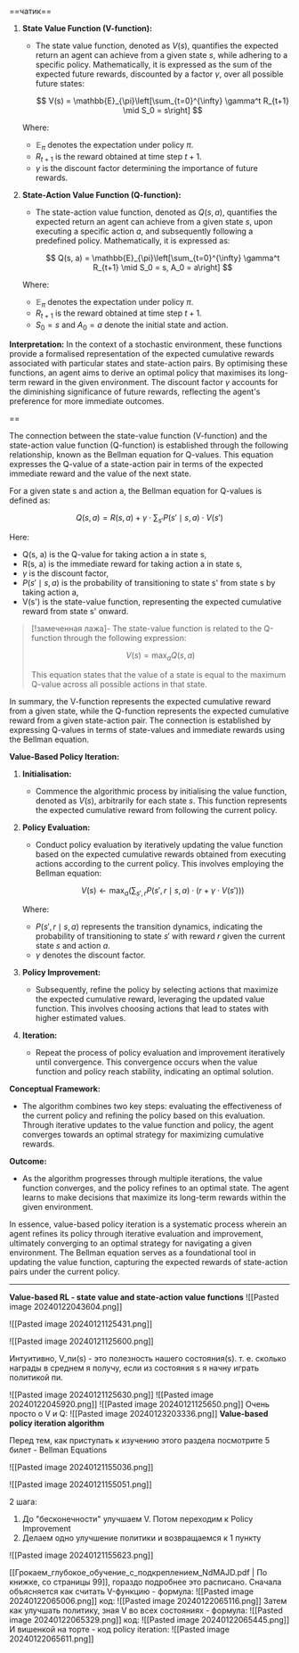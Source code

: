 ==чатик==


1. **State Value Function (V-function):**
   - The state value function, denoted as $V(s)$, quantifies the expected return an agent can achieve from a given state $s$, while adhering to a specific policy. Mathematically, it is expressed as the sum of the expected future rewards, discounted by a factor $\gamma$, over all possible future states:

     $$ V(s) = \mathbb{E}_{\pi}\left[\sum_{t=0}^{\infty} \gamma^t R_{t+1} \mid S_0 = s\right] $$

   Where:
   - $\mathbb{E}_{\pi}$ denotes the expectation under policy $\pi$.
   - $R_{t+1}$ is the reward obtained at time step $t+1$.
   - $\gamma$ is the discount factor determining the importance of future rewards.

2. **State-Action Value Function (Q-function):**
   - The state-action value function, denoted as $Q(s, a)$, quantifies the expected return an agent can achieve from a given state $s$, upon executing a specific action $a$, and subsequently following a predefined policy. Mathematically, it is expressed as:

     $$ Q(s, a) = \mathbb{E}_{\pi}\left[\sum_{t=0}^{\infty} \gamma^t R_{t+1} \mid S_0 = s, A_0 = a\right] $$

   Where:
   - $\mathbb{E}_{\pi}$ denotes the expectation under policy $\pi$.
   - $R_{t+1}$ is the reward obtained at time step $t+1$.
   - $S_0 = s$ and $A_0 = a$ denote the initial state and action.

**Interpretation:**
In the context of a stochastic environment, these functions provide a formalised representation of the expected cumulative rewards associated with particular states and state-action pairs. By optimising these functions, an agent aims to derive an optimal policy that maximises its long-term reward in the given environment. The discount factor $\gamma$ accounts for the diminishing significance of future rewards, reflecting the agent's preference for more immediate outcomes.

==

The connection between the state-value function (V-function) and the state-action value function (Q-function) is established through the following relationship, known as the Bellman equation for Q-values. This equation expresses the Q-value of a state-action pair in terms of the expected immediate reward and the value of the next state.

For a given state s and action a, the Bellman equation for Q-values is defined as:

$$ Q(s, a) = R(s, a) + \gamma \cdot \sum_{s'} P(s' \mid s, a) \cdot V(s') $$

Here:
- Q(s, a) is the Q-value for taking action a in state s,
- R(s, a) is the immediate reward for taking action a in state s,
- $\gamma$ is the discount factor,
- $P(s' \mid s, a)$ is the probability of transitioning to state s' from state s by taking action a,
- V(s') is the state-value function, representing the expected cumulative reward from state s' onward.
>[!замеченная лажа]- 
>The state-value function is related to the Q-function through the following expression:
>
 >$$ V(s) = \max_a Q(s, a)$$
>
>This equation states that the value of a state is equal to the maximum Q-value across all possible actions in that state.

In summary, the V-function represents the expected cumulative reward from a given state, while the Q-function represents the expected cumulative reward from a given state-action pair. The connection is established by expressing Q-values in terms of state-values and immediate rewards using the Bellman equation.


**Value-Based Policy Iteration:**

1. **Initialisation:**
   - Commence the algorithmic process by initialising the value function, denoted as $V(s)$, arbitrarily for each state $s$. This function represents the expected cumulative reward from following the current policy.

2. **Policy Evaluation:**
   - Conduct policy evaluation by iteratively updating the value function based on the expected cumulative rewards obtained from executing actions according to the current policy. This involves employing the Bellman equation:

     $$ V(s) \leftarrow \max_a \left( \sum_{s', r} P(s', r \mid s, a) \cdot \left( r + \gamma \cdot V(s') \right) \right) $$

   Where:
   - $P(s', r \mid s, a)$ represents the transition dynamics, indicating the probability of transitioning to state $s'$ with reward $r$ given the current state $s$ and action $a$.
   - $\gamma$ denotes the discount factor.

3. **Policy Improvement:**
   - Subsequently, refine the policy by selecting actions that maximize the expected cumulative reward, leveraging the updated value function. This involves choosing actions that lead to states with higher estimated values.

4. **Iteration:**
   - Repeat the process of policy evaluation and improvement iteratively until convergence. This convergence occurs when the value function and policy reach stability, indicating an optimal solution.

**Conceptual Framework:**
   - The algorithm combines two key steps: evaluating the effectiveness of the current policy and refining the policy based on this evaluation. Through iterative updates to the value function and policy, the agent converges towards an optimal strategy for maximizing cumulative rewards.

**Outcome:**
   - As the algorithm progresses through multiple iterations, the value function converges, and the policy refines to an optimal state. The agent learns to make decisions that maximize its long-term rewards within the given environment.

In essence, value-based policy iteration is a systematic process wherein an agent refines its policy through iterative evaluation and improvement, ultimately converging to an optimal strategy for navigating a given environment. The Bellman equation serves as a foundational tool in updating the value function, capturing the expected rewards of state-action pairs under the current policy.

-----------------------------------------------------------

**Value-based RL - state value and state-action value functions**
![[Pasted image 20240122043604.png]]

![[Pasted image 20240121125431.png]]

![[Pasted image 20240121125600.png]]

Интуитивно, V_пи(s) - это полезность нашего состояния(s). т. е. сколько награды в среднем я получу, если из состояния s я начну играть политикой пи.

![[Pasted image 20240121125630.png]]
![[Pasted image 20240122045920.png]]
![[Pasted image 20240121125650.png]]
Очень просто о V и Q:
![[Pasted image 20240123203336.png]]
**Value-based policy iteration algorithm**

Перед тем, как приступать к изучению этого раздела посмотрите 5 билет - Bellman Equations

![[Pasted image 20240121155036.png]]

![[Pasted image 20240121155051.png]]

2 шага:

1) До "бесконечности" улучшаем V. Потом переходим к Policy Improvement
2) Делаем одно улучшение политики и возвращаемся к 1 пункту

![[Pasted image 20240121155623.png]]

[[Грокаем_глубокое_обучение_с_подкреплением_NdMAJD.pdf | По книжке, со страницы 99]], гораздо подробнее это расписано. Сначала объясняется как считать V-функцию - формула:
![[Pasted image 20240122065006.png]]
код:
![[Pasted image 20240122065116.png]]
Затем как улучшать политику, зная V во всех состояниях - формула:
![[Pasted image 20240122065329.png]]
код:
![[Pasted image 20240122065445.png]]
И вишенкой на торте - код policy iteration:
![[Pasted image 20240122065611.png]]
